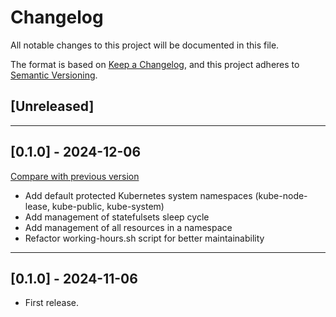 # Changelog

All notable changes to this project will be documented in this file.

The format is based on [Keep a Changelog](https://keepachangelog.com/en/1.1.0/),
and this project adheres
to [Semantic Versioning](https://semver.org/spec/v2.0.0.html).

## [Unreleased]

---
## [0.1.0] - 2024-12-06

[Compare with previous version](https://github.com/sparkfabrik/terraform-kubernetes-application-sleep-cycles/compare/0.1.0...0.2.0)

- Add default protected Kubernetes system namespaces (kube-node-lease, kube-public, kube-system)
- Add management of statefulsets sleep cycle
- Add management of all resources in a namespace
- Refactor working-hours.sh script for better maintainability 

---


## [0.1.0] - 2024-11-06

- First release.
